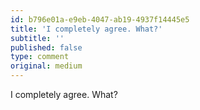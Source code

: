 ```yaml
---
id: b796e01a-e9eb-4047-ab19-4937f14445e5
title: 'I completely agree. What?'
subtitle: ''
published: false
type: comment
original: medium
---
```




I completely agree. What?

